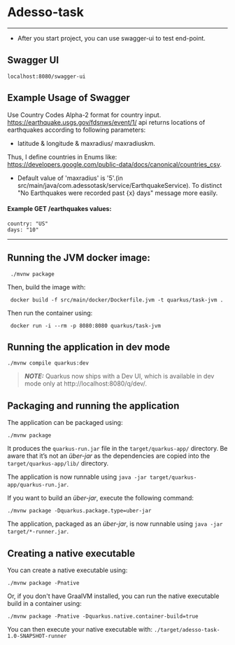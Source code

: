 # Adesso-task 
___

* After you start project, you can use swagger-ui to test end-point.

## Swagger UI
```shell script
localhost:8080/swagger-ui
```

## Example Usage of Swagger

Use Country Codes Alpha-2 format for country input. https://earthquake.usgs.gov/fdsnws/event/1/ api returns locations of earthquakes according to following parameters: 
 - latitude & longitude & maxradius/ maxradiuskm.

Thus, I define countries in Enums like: https://developers.google.com/public-data/docs/canonical/countries_csv.

 - Default value of 'maxradius' is '5'.(in src/main/java/com.adessotask/service/EarthquakeService). To distinct "No Earthquakes were recorded past {x} days" message more easily.


#### Example  GET /earthquakes values:
```shell script
country: "US"
days: "10"
```
___
## Running the JVM docker image:

```shell script
 ./mvnw package
```
 Then, build the image with:

```shell script
 docker build -f src/main/docker/Dockerfile.jvm -t quarkus/task-jvm .
```

 Then run the container using:

```shell script
 docker run -i --rm -p 8080:8080 quarkus/task-jvm
```

## Running the application in dev mode
```shell script
./mvnw compile quarkus:dev
```

> **_NOTE:_**  Quarkus now ships with a Dev UI, which is available in dev mode only at http://localhost:8080/q/dev/.

## Packaging and running the application

The application can be packaged using:

```shell script
./mvnw package
```

It produces the `quarkus-run.jar` file in the `target/quarkus-app/` directory. Be aware that it’s not an _über-jar_ as
the dependencies are copied into the `target/quarkus-app/lib/` directory.

The application is now runnable using `java -jar target/quarkus-app/quarkus-run.jar`.

If you want to build an _über-jar_, execute the following command:

```shell script
./mvnw package -Dquarkus.package.type=uber-jar
```

The application, packaged as an _über-jar_, is now runnable using `java -jar target/*-runner.jar`.

## Creating a native executable

You can create a native executable using:

```shell script
./mvnw package -Pnative
```

Or, if you don't have GraalVM installed, you can run the native executable build in a container using:

```shell script
./mvnw package -Pnative -Dquarkus.native.container-build=true
```

You can then execute your native executable with: `./target/adesso-task-1.0-SNAPSHOT-runner`

